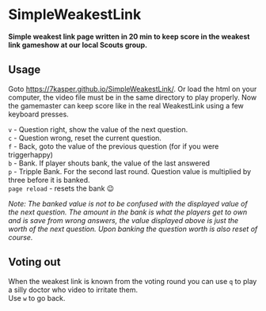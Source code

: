 # SimpleWeakestLink
**Simple weakest link page written in 20 min to keep score in the weakest link gameshow at our local Scouts group.**

## Usage
Goto https://7kasper.github.io/SimpleWeakestLink/.
Or load the html on your computer, the video file must be in the same directory to play properly.
Now the gamemaster can keep score like in the real WeakestLink using a few keyboard presses.

`v` - Question right, show the value of the next question.  
`c` - Question wrong, reset the current question.  
`f` - Back, goto the value of the previous question (for if you were triggerhappy)  
`b` - Bank. If player shouts bank, the value of the last answered  
`p` - Tripple Bank. For the second last round. Question value is multiplied by three before it is banked.   
`page reload` - resets the bank :wink:

_Note: The banked value is not to be confused with the displayed value of the next question. The amount in the bank is what the players get to own and is save from wrong answers, the value displayed above is just the worth of the next question. Upon banking the question worth is also reset of course._

## Voting out
When the weakest link is known from the voting round you can use `q` to play a silly doctor who video to irritate them.  
Use `w` to go back.

